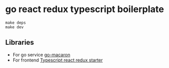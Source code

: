 # go react redux typescript boilerplate

`make deps`  
`make dev`

## Libraries
- For go service [go-macaron](https://github.com/go-macaron/macaron)  
- For frontend [Typescript react redux starter](https://github.com/Microsoft/TypeScript-React-Starter)